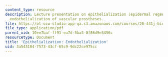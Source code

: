 ```yaml
---
content_type: resource
description: Lecture presentation on epithelialization (epidermal regeneration) and
  endothelialization of vascular prostheses.
file: https://ol-ocw-studio-app-qa.s3.amazonaws.com/courses/20-441j-biomaterials-tissue-interactions-fall-2009/3a543104757343cf65c99dc22ce975cc_MIT20_441JF09_lec17b_ms.pdf
file_type: application/pdf
parent_uid: 10ee7baf-ff91-ea7d-5ba3-0f86d9e3456c
resourcetype: Document
title: 'Epithelialization: Endothelialization'
uid: 3a543104-7573-43cf-65c9-9dc22ce975cc
---
```

